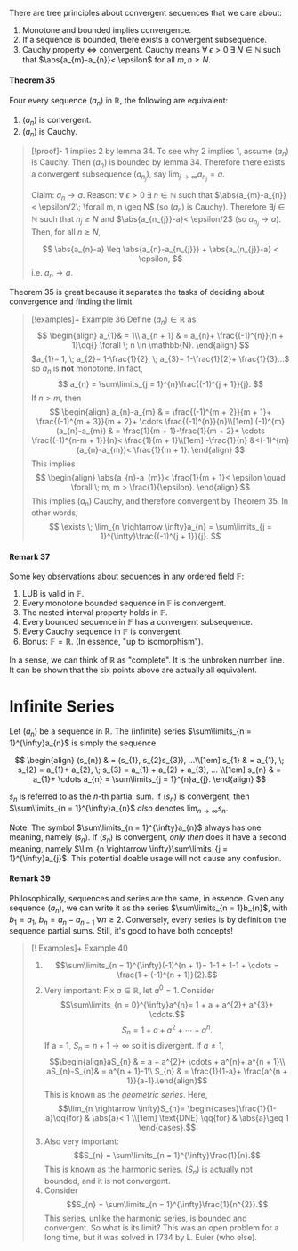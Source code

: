 There are tree principles about convergent sequences that we care about:
1. Monotone and bounded implies convergence.
2. If a sequence is bounded, there exists a convergent subsequence.
3. Cauchy property $\Leftrightarrow$ convergent. Cauchy means $\forall \; \epsilon > 0 \; \exists \; N \in \mathbb{N}$ such that $\abs{a_{m}-a_{n}}< \epsilon$ for all $m, n \geq N$.

#### Theorem 35

Four every sequence $(a_{n})$ in  $\mathbb{R}$, the following are equivalent:
1. $(a_{n})$ is convergent.
2. $(a_{n})$ is Cauchy.

> [!proof]-
> 1 implies 2 by lemma 34. To see why 2 implies 1, assume $(a_{n})$ is Cauchy. Then $(a_{n})$ is bounded by lemma 34. Therefore there exists a convergent subsequence $(a_{n_{j}})$, say $\lim_{j \rightarrow \infty}a_{n_{j}}= a$.
> 
> Claim: $a_{n}\longrightarrow a$. Reason: $\forall \; \epsilon > 0 \; \exists \; n \in \mathbb{N}$ such that $\abs{a_{m}-a_{n}}< \epsilon/2\; \forall m, n \geq N$ (so $(a_{n})$ is Cauchy). Therefore $\exists j \in \mathbb{N}$ such that $n_{j}\geq N$ and $\abs{a_{n_{j}}-a}< \epsilon/2$ (so $a_{n_j}\rightarrow a$). Then, for all $n \geq N$,
> 
> $$
\abs{a_{n}-a} \leq \abs{a_{n}-a_{n_{j}}} + \abs{a_{n_{j}}-a} < \epsilon,
>$$ 
> i.e. $a_{n}\rightarrow a$.

Theorem 35 is great because it separates the tasks of deciding about convergence and finding the limit.

>[!examples]+  Example 36
>Define $(a_{n})\in \mathbb{R}$ as
>$$
\begin{align}
a_{1}& = 1\\
a_{n + 1} & = a_{n}+ \frac{(-1)^{n}}{n + 1}\qq{} \forall \; n \in \mathbb{N}.
\end{align}
>$$
>$a_{1}= 1, \; a_{2}= 1-\frac{1}{2}, \; a_{3}= 1-\frac{1}{2}+ \frac{1}{3}...$ so $a_{n}$ is **not** monotone. In fact,
>$$
a_{n} = \sum\limits_{j = 1}^{n}\frac{(-1)^{j + 1}}{j}.
>$$
>If $n > m$, then
>$$
\begin{align}
a_{n}-a_{m} & = \frac{(-1)^{m + 2}}{m + 1}+ \frac{(-1)^{m + 3}}{m + 2}+ \cdots \frac{(-1)^{n}}{n}\\[1em]
(-1)^{m}(a_{n}-a_{m}) & = \frac{1}{m + 1}-\frac{1}{m + 2}+ \cdots \frac{(-1)^{n-m + 1}}{n}< \frac{1}{m + 1}\\[1em]
-\frac{1}{n} &<(-1)^{m}(a_{n}-a_{m})< \frac{1}{m + 1}.
\end{align}
>$$
>This implies
>$$
\begin{align}
\abs{a_{n}-a_{m}}< \frac{1}{m + 1}< \epsilon \quad \forall \; m, m > \frac{1}{\epsilon}.
\end{align}
>$$
>This implies $(a_{n})$ Cauchy, and therefore convergent by Theorem 35. In other words,
>$$
\exists \; \lim_{n \rightarrow \infty}a_{n} = \sum\limits_{j = 1}^{\infty}\frac{(-1)^{j + 1}}{j}.
>$$

#### Remark 37

Some key observations about sequences in any ordered field $\mathbb{F}$:
1. LUB is valid in $\mathbb{F}$.
2. Every monotone bounded sequence in $\mathbb{F}$ is convergent.
3. The nested interval property holds in $\mathbb{F}$.
4. Every bounded sequence in $\mathbb{F}$ has a convergent subsequence.
5. Every Cauchy sequence in $\mathbb{F}$ is convergent.
6. Bonus: $\mathbb{F}= \mathbb{R}$. (In essence, "up to isomorphism").

In a sense, we can think of $\mathbb{R}$ as "complete". It is the unbroken number line. It can be shown that the six points above are actually all equivalent.

# Infinite Series

Let $(a_{n})$ be a sequence in $\mathbb{R}$. The (infinite) series $\sum\limits_{n = 1}^{\infty}a_{n}$ is simply the sequence

$$
\begin{align}
(s_{n}) & = (s_{1}, s_{2}s_{3}), ...\\[1em]
s_{1} & = a_{1}, \; s_{2} = a_{1}+ a_{2}, \; s_{3} = a_{1} + a_{2} + a_{3}, ... \\[1em]
s_{n} & = a_{1}+ \cdots a_{n} = \sum\limits_{j = 1}^{n}a_{j}.
\end{align}
$$

$s_{n}$ is referred to as the $n$-th partial sum. If $(s_{n})$ is convergent, then $\sum\limits_{n = 1}^{\infty}a_{n}$ *also* denotes $\lim_{n \rightarrow \infty}s_{n}$.

Note: The symbol $\sum\limits_{n = 1}^{\infty}a_{n}$ always has one meaning, namely $(s_{n})$. If $(s_{n})$ is convergent, *only then* does it have a second meaning, namely $\lim_{n \rightarrow \infty}\sum\limits_{j = 1}^{\infty}a_{j}$. This potential doable usage will not cause any confusion.

#### Remark 39

Philosophically, sequences and series are the same, in essence. Given any sequence $(a_{n})$, we can write it as the series $\sum\limits_{n = 1}b_{n}$, with $b_{1}= a_{1}$, $b_{n}= a_{n}-a_{n-1}\; \forall n \geq 2$. Conversely, every series is by definition the sequence partial sums. Still, it's good to have both concepts!

>[! Examples]+ Example 40
>1. $$\sum\limits_{n = 1}^{\infty}(-1)^{n + 1}= 1-1 + 1-1 + \cdots = \frac{1 + (-1)^{n + 1}}{2}.$$
>2.  Very important: Fix $a \in \mathbb{R}$, let $a^{0}= 1$. Consider $$\sum\limits_{n = 0}^{\infty}a^{n}= 1 + a + a^{2}+ a^{3}+ \cdots.$$ $$S_{n} = 1 + a + a^{2}+ \cdots + a^{n}.$$ If a = 1, $S_{n}= n + 1\rightarrow \infty$ so it is divergent. If $a \neq 1$, $$\begin{align}aS_{n} & = a + a^{2}+ \cdots + a^{n}+ a^{n + 1}\\ aS_{n}-S_{n}& = a^{n + 1}-1\\ S_{n} & = \frac{1}{1-a}+ \frac{a^{n + 1}}{a-1}.\end{align}$$ This is known as the *geometric series*. Here, $$\lim_{n \rightarrow \infty}S_{n}= \begin{cases}\frac{1}{1-a}\qq{for} & \abs{a}< 1 \\[1em] \text{DNE} \qq{for} & \abs{a}\geq 1 \end{cases}.$$
>3.  Also very important: $$S_{n} = \sum\limits_{n = 1}^{\infty}\frac{1}{n}.$$ This is known as the harmonic series. $(S_{n})$ is actually not bounded, and it is not convergent.
>4. Consider $$S_{n} = \sum\limits_{n = 1}^{\infty}\frac{1}{n^{2}}.$$ This series, unlike the harmonic series, is bounded and convergent. So what is its limit? This was an open problem for a long time, but it was solved in 1734 by L. Euler (who else).